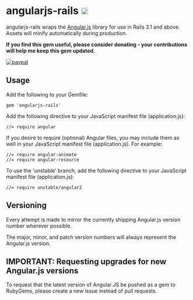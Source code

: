 # angularjs-rails <a href="http://badge.fury.io/rb/angularjs-rails"><img src="https://d25lcipzij17d.cloudfront.net/badge.png?id=rb&type=3d&v=1.8.0&x2=1" alt="Gem Version" height="18"></a>

angularjs-rails wraps the [Angular.js](http://angularjs.org) library for use in Rails 3.1 and above. Assets will minify automatically during production.

**If you find this gem useful, please consider donating - your contributions will help me keep this gem updated.**

[![paypal](https://www.paypalobjects.com/en_US/i/btn/btn_donateCC_LG.gif)](https://www.paypal.com/cgi-bin/webscr?cmd=_s-xclick&hosted_button_id=NCT7TZEFY2T9Y)


## Usage

Add the following to your Gemfile:

    gem 'angularjs-rails'

Add the following directive to your JavaScript manifest file (application.js):

    //= require angular

If you desire to require (optional) Angular files, you may include them as well in your JavaScript manifest file (application.js). For example:

    //= require angular-animate
    //= require angular-resource

To use the 'unstable' branch, add the following directive to your JavaScript manifest file (application.js):

    //= require unstable/angular2

## Versioning

Every attempt is made to mirror the currently shipping Angular.js version number wherever possible.

The major, minor, and patch version numbers will always represent the Angular.js version.

## IMPORTANT: Requesting upgrades for new Angular.js versions

To request that the latest version of Angular.JS be pushed as a gem to RubyGems, please create a new issue instead of pull requests.
